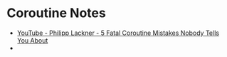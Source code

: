 # Coroutine Notes

- [YouTube - Philipp Lackner - 5 Fatal Coroutine Mistakes Nobody Tells You About](https://www.youtube.com/watch?v=cr5xLjPC4-0)
- 